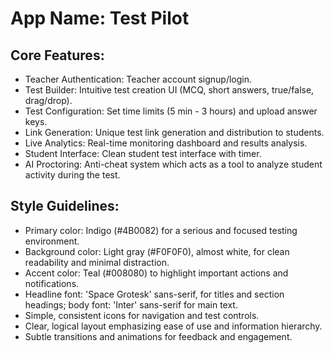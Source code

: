 # **App Name**: Test Pilot

## Core Features:

- Teacher Authentication: Teacher account signup/login.
- Test Builder: Intuitive test creation UI (MCQ, short answers, true/false, drag/drop).
- Test Configuration: Set time limits (5 min - 3 hours) and upload answer keys.
- Link Generation: Unique test link generation and distribution to students.
- Live Analytics: Real-time monitoring dashboard and results analysis.
- Student Interface: Clean student test interface with timer.
- AI Proctoring: Anti-cheat system which acts as a tool to analyze student activity during the test.

## Style Guidelines:

- Primary color: Indigo (#4B0082) for a serious and focused testing environment.
- Background color: Light gray (#F0F0F0), almost white, for clean readability and minimal distraction.
- Accent color: Teal (#008080) to highlight important actions and notifications.
- Headline font: 'Space Grotesk' sans-serif, for titles and section headings; body font: 'Inter' sans-serif for main text.
- Simple, consistent icons for navigation and test controls.
- Clear, logical layout emphasizing ease of use and information hierarchy.
- Subtle transitions and animations for feedback and engagement.